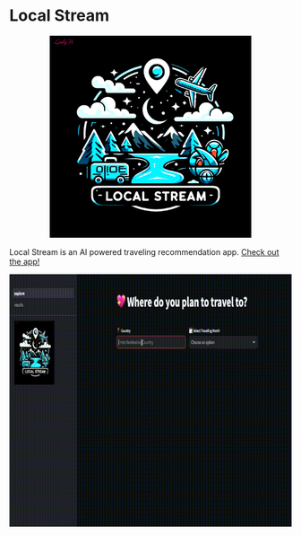 # Local Stream


<p align="center">
<img src="https://github.com/lady-h-world/My_Garden_LocalStream_App/blob/main/logo.png" width="360" 
height="360" />
</p>

Local Stream is an AI powered traveling recommendation app. [Check out the app!][1]

<p align="left">
<img src="https://github.com/lady-h-world/My_Garden/blob/main/images/Secret_Guest_images/local_stream_app_v3.gif" width="800" 
height="450" />
</p>



[1]:https://localstream.streamlit.app/


